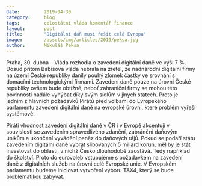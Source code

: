 ```yaml
---
date:         2019-04-30
category:     blog
tags:         celostátní vláda komentář finance
layout:       post
title:        "Digitální daň musí řešit celá Evropa"
image:        /assets/img/articles/2019/peksa.jpg
author:       Mikuláš Peksa
---
```



Praha, 30. dubna – Vláda rozhodla o zavedení digitální daně ve výši 7 %. Dosud přitom Babišova vláda nebrala na zřetel, že nadnárodní digitální firmy na území České republiky danily pouhý zlomek částky ve srovnání s domácími technologickými firmami. Zavedení daně pouze na úrovni České republiky ovšem bude obtížné, neboť zahraniční firmy se mohou této povinnosti nadále vyhýbat díky svým sídlům v jiných státech. Proto je jedním z hlavních požadavků Pirátů před volbami do Evropského parlamentu zavedení digitální daně na evropské úrovni, které problém vyřeší systémově.

Piráti vhodnost zavedení digitální daně v ČR i v Evropě akcentují v souvislosti se zavedením spravedlivého zdanění, zabránění daňovým únikům a ukončení vyvádění peněz do daňových rájů. Pokud se podaří státu zavedením digitální daně vybrat slibovaných 5 miliard korun, měl by je stát investovat do oblastí, v nichž Česko dlouhodobě zaostává. Tedy například do školství. Proto do eurovoleb vstupujeme s požadavkem na zavedení daně z digitálních služeb na úrovni celé Evropské unie. V Evropském parlamentu budeme iniciovat vytvoření výboru TAX4, který se bude problematikou zabývat.
